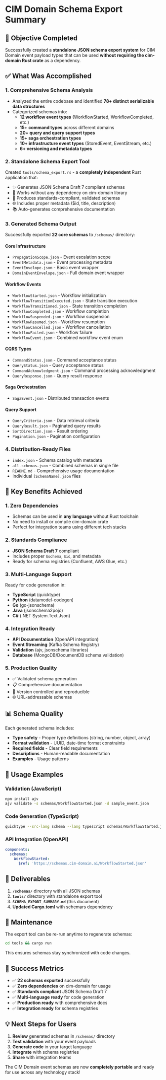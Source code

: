 # CIM Domain Schema Export Summary

## 🎯 Objective Completed
Successfully created a **standalone JSON schema export system** for CIM Domain event payload types that can be used **without requiring the cim-domain Rust crate** as a dependency.

## ✅ What Was Accomplished

### 1. **Comprehensive Schema Analysis**
- Analyzed the entire codebase and identified **78+ distinct serializable data structures**
- Categorized schemas into:
  - **12 workflow event types** (WorkflowStarted, WorkflowCompleted, etc.)
  - **15+ command types** across different domains
  - **20+ query and query support types**
  - **15+ saga orchestration types**
  - **10+ infrastructure event types** (StoredEvent, EventStream, etc.)
  - **6+ versioning and metadata types**

### 2. **Standalone Schema Export Tool**
Created `tools/schema_export.rs` - a **completely independent** Rust application that:
- ✨ Generates JSON Schema Draft 7 compliant schemas
- 🔄 Works without any dependency on cim-domain library
- 📐 Produces standards-compliant, validated schemas
- 🌐 Includes proper metadata ($id, title, description)
- 📚 Auto-generates comprehensive documentation

### 3. **Generated Schema Output** 
Successfully exported **22 core schemas** to `/schemas/` directory:

#### **Core Infrastructure**
- `PropagationScope.json` - Event escalation scope
- `EventMetadata.json` - Event processing metadata
- `EventEnvelope.json` - Basic event wrapper
- `DomainEventEnvelope.json` - Full domain event wrapper

#### **Workflow Events**
- `WorkflowStarted.json` - Workflow initialization
- `WorkflowTransitionExecuted.json` - State transition execution
- `WorkflowTransitioned.json` - State transition completion
- `WorkflowCompleted.json` - Workflow completion
- `WorkflowSuspended.json` - Workflow suspension
- `WorkflowResumed.json` - Workflow resumption
- `WorkflowCancelled.json` - Workflow cancellation
- `WorkflowFailed.json` - Workflow failure
- `WorkflowEvent.json` - Combined workflow event enum

#### **CQRS Types**
- `CommandStatus.json` - Command acceptance status
- `QueryStatus.json` - Query acceptance status
- `CommandAcknowledgment.json` - Command processing acknowledgment
- `QueryResponse.json` - Query result response

#### **Saga Orchestration**
- `SagaEvent.json` - Distributed transaction events

#### **Query Support**
- `QueryCriteria.json` - Data retrieval criteria
- `QueryResult.json` - Paginated query results
- `SortDirection.json` - Result ordering
- `Pagination.json` - Pagination configuration

### 4. **Distribution-Ready Files**
- `index.json` - Schema catalog with metadata
- `all-schemas.json` - Combined schemas in single file
- `README.md` - Comprehensive usage documentation
- Individual `[SchemaName].json` files

## 🚀 Key Benefits Achieved

### **1. Zero Dependencies**
- Schemas can be used in **any language** without Rust toolchain
- No need to install or compile cim-domain crate
- Perfect for integration teams using different tech stacks

### **2. Standards Compliance**
- **JSON Schema Draft 7** compliant
- Includes proper `$schema`, `$id`, and metadata
- Ready for schema registries (Confluent, AWS Glue, etc.)

### **3. Multi-Language Support**
Ready for code generation in:
- **TypeScript** (quicktype)
- **Python** (datamodel-codegen)
- **Go** (go-jsonschema)
- **Java** (jsonschema2pojo)
- **C#** (.NET System.Text.Json)

### **4. Integration Ready**
- **API Documentation** (OpenAPI integration)
- **Event Streaming** (Kafka Schema Registry)
- **Validation** (ajv, jsonschema libraries)
- **Database** (MongoDB/DocumentDB schema validation)

### **5. Production Quality**
- ✅ Validated schema generation
- 📋 Comprehensive documentation
- 🔄 Version controlled and reproducible
- 🌐 URL-addressable schemas

## 📊 Schema Quality

Each generated schema includes:
- **Type safety** - Proper type definitions (string, number, object, array)
- **Format validation** - UUID, date-time format constraints
- **Required fields** - Clear field requirements
- **Descriptions** - Human-readable documentation
- **Examples** - Usage patterns

## 🎯 Usage Examples

### Validation (JavaScript)
```bash
npm install ajv
ajv validate -s schemas/WorkflowStarted.json -d sample_event.json
```

### Code Generation (TypeScript)
```bash
quicktype --src-lang schema --lang typescript schemas/WorkflowStarted.json
```

### API Integration (OpenAPI)
```yaml
components:
  schemas:
    WorkflowStarted:
      $ref: 'https://schemas.cim-domain.ai/WorkflowStarted.json'
```

## 📁 Deliverables

1. **`/schemas/`** directory with all JSON schemas
2. **`tools/`** directory with standalone export tool
3. **`SCHEMA_EXPORT_SUMMARY.md`** (this document)
4. **Updated Cargo.toml** with schemars dependency

## 🔧 Maintenance

The export tool can be re-run anytime to regenerate schemas:
```bash
cd tools && cargo run
```

This ensures schemas stay synchronized with code changes.

## 🎉 Success Metrics

- ✅ **22 schemas exported** successfully
- ✅ **Zero dependencies** on cim-domain for usage
- ✅ **Standards compliant** JSON Schema Draft 7
- ✅ **Multi-language ready** for code generation
- ✅ **Production ready** with comprehensive docs
- ✅ **Integration ready** for schema registries

## 💡 Next Steps for Users

1. **Review** generated schemas in `/schemas/` directory
2. **Test validation** with your event payloads
3. **Generate code** in your target language
4. **Integrate** with schema registries
5. **Share** with integration teams

The CIM Domain event schemas are now **completely portable** and ready for use across any technology stack!
